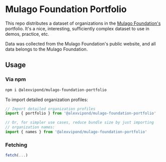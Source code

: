 # Mulago Foundation Portfolio

This repo distributes a dataset of organizations in the [Mulago Foundation's](https://www.mulagofoundation.org) portfolio. It's a nice, interesting, sufficiently complex dataset to use in demos, practice, etc.

Data was collected from the Mulago Foundation's public website, and all data belongs to the Mulago Foundation.


## Usage

### Via npm

```bash
npm i @alexvipond/mulago-foundation-portfolio
```

To import detailed organization profiles:

```ts
// Import detailed organization profiles
import { portfolio } from '@alexvipond/mulago-foundation-portfolio'

// Or, for simpler use cases, reduce bundle size by just importing
// organization names:
import { names } from '@alexvipond/mulago-foundation-portfolio'
```


### Fetching

```js
fetch(...)
```

